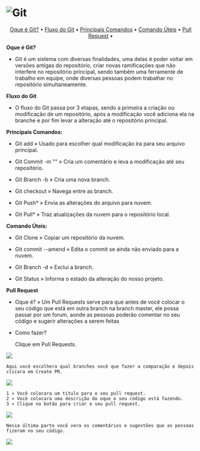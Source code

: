# ![Git](https://user-images.githubusercontent.com/101012809/162340613-57d449d2-f730-4abd-80c3-7680fe55457a.png)

<p align="center">
 <a href="#Oque é Git?">Oque é Git?</a> •
 <a href="#Fluxo do Git">Fluxo do Git</a> • 
 <a href="#Principais Comandos">Principais Comandos</a> • 
 <a href="#Comando Úteis">Comando Úteis</a> • 
 <a href="#Pull Request">Pull Request</a> • 
</p>


**Oque é Git?**

* Git é um sistema com diversas finalidades, uma delas é poder voltar em versões antigas do repositório, criar novas ramificações que não interfere no repositório principal, sendo também uma ferramente de trabalho em equipe, onde diversas pessoas podem trabalhar no repositório simultaneamente.

**Fluxo do Git**

* O fluxo do Git passa por 3 etapas, sendo a primeira a criação ou modificação de um repositório, após a modificação você adiciona ela na branche e por fim levar a alteração até o repositório principal.

**Principais Comandos:**

* Git add » Usado para escolher qual modificação ira para seu arquivo principal.

* Git Commit -m "" » Cria um comentário e leva a modificação até seu repositório. 

* Git Branch -b  » Cria uma nova branch.

* Git checkout  » Navega entre as branch.

* Git Push* » Envia as alterações do arquivo para nuvem.

* Git Pull* » Traz atualizações da nuvem para o repositório local.

**Comando Úteis:**

* Git Clone » Copiar um repositório da nuvem.

* Git commit --amend » Edita o commit se ainda não enviado para a nuvem.

* Git Branch -d  » Exclui a branch.

* Git Status » Informa o estado da alteração do nosso projeto.

**Pull Request**

* Oque é? » Um Pull Requests serve para que antes de você colocar o seu código que está em outra branch na branch master, ele possa passar por um forum, aonde as pessoas poderão comentar no seu código e sugerir alterações a serem feitas 

* Como fazer?
  
    Clique em Pull Requests.

 ![](https://user-images.githubusercontent.com/101012809/190465613-b89e934b-3748-4282-a65a-82c9fdb737e3.png)
 
    Aqui você escolhera qual branches você que fazer a comparação e depois clicara em Create PR.

 ![](https://user-images.githubusercontent.com/101012809/190465904-ff480fda-6fbd-4ce3-82b6-3c90f813b003.png)
    
    1 » Você colocara um título para o seu pull request.
    2 » Você colocara uma descrição do oque o seu código está fazendo.
    3 » Clique no botão para criar o seu pull request.

 ![](https://user-images.githubusercontent.com/101012809/190466114-a5fa01c0-f99b-4de4-858d-e33b43946518.png)

    Nessa última parte você vera os comentários e sugestões que as pessoas fizeram no seu código.

 ![](https://user-images.githubusercontent.com/101012809/190466341-b4d5e2aa-a6e1-4468-a104-bffd28778570.png)


